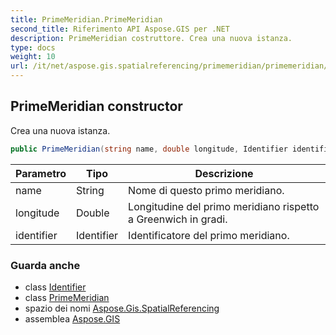 ```yaml
---
title: PrimeMeridian.PrimeMeridian
second_title: Riferimento API Aspose.GIS per .NET
description: PrimeMeridian costruttore. Crea una nuova istanza.
type: docs
weight: 10
url: /it/net/aspose.gis.spatialreferencing/primemeridian/primemeridian/
---
```

## PrimeMeridian constructor

Crea una nuova istanza.

```csharp
public PrimeMeridian(string name, double longitude, Identifier identifier = null)
```

| Parametro | Tipo | Descrizione |
| --- | --- | --- |
| name | String | Nome di questo primo meridiano. |
| longitude | Double | Longitudine del primo meridiano rispetto a Greenwich in gradi. |
| identifier | Identifier | Identificatore del primo meridiano. |

### Guarda anche

* class [Identifier](../../identifier/)
* class [PrimeMeridian](../)
* spazio dei nomi [Aspose.Gis.SpatialReferencing](../../primemeridian/)
* assemblea [Aspose.GIS](../../../)


